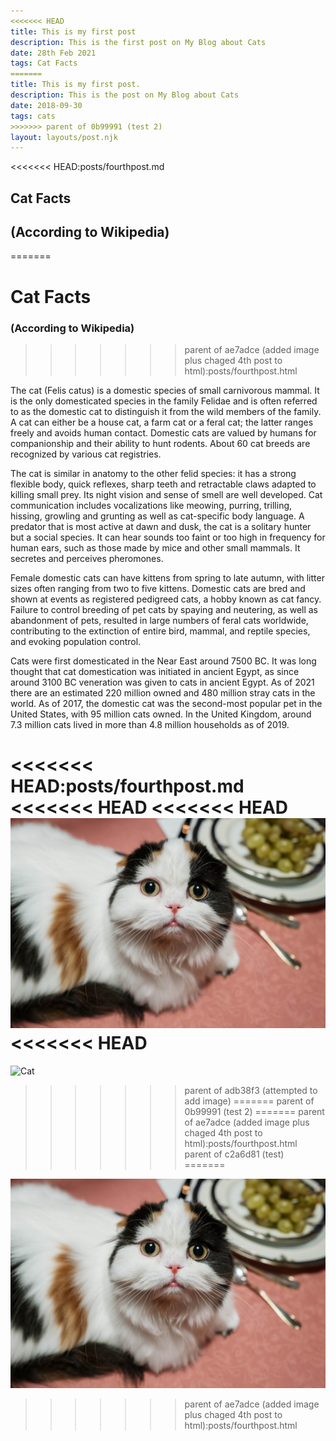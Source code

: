 ```yaml
---
<<<<<<< HEAD
title: This is my first post
description: This is the first post on My Blog about Cats 
date: 28th Feb 2021
tags: Cat Facts
=======
title: This is my first post.
description: This is the post on My Blog about Cats 
date: 2018-09-30
tags: cats
>>>>>>> parent of 0b99991 (test 2)
layout: layouts/post.njk
---
```


<<<<<<< HEAD:posts/fourthpost.md
## Cat Facts

## (According to Wikipedia)
=======
# Cat Facts 

### (According to Wikipedia)
>>>>>>> parent of ae7adce (added image plus chaged 4th post to html):posts/fourthpost.html

The cat (Felis catus) is a domestic species of small carnivorous mammal. It is the only domesticated species in the family Felidae and is often referred to as the domestic cat to distinguish it from the wild members of the family. A cat can either be a house cat, a farm cat or a feral cat; the latter ranges freely and avoids human contact. Domestic cats are valued by humans for companionship and their ability to hunt rodents. About 60 cat breeds are recognized by various cat registries.

The cat is similar in anatomy to the other felid species: it has a strong flexible body, quick reflexes, sharp teeth and retractable claws adapted to killing small prey. Its night vision and sense of smell are well developed. Cat communication includes vocalizations like meowing, purring, trilling, hissing, growling and grunting as well as cat-specific body language. A predator that is most active at dawn and dusk, the cat is a solitary hunter but a social species. It can hear sounds too faint or too high in frequency for human ears, such as those made by mice and other small mammals. It secretes and perceives pheromones.

Female domestic cats can have kittens from spring to late autumn, with litter sizes often ranging from two to five kittens. Domestic cats are bred and shown at events as registered pedigreed cats, a hobby known as cat fancy. Failure to control breeding of pet cats by spaying and neutering, as well as abandonment of pets, resulted in large numbers of feral cats worldwide, contributing to the extinction of entire bird, mammal, and reptile species, and evoking population control.

Cats were first domesticated in the Near East around 7500 BC. It was long thought that cat domestication was initiated in ancient Egypt, as since around 3100 BC veneration was given to cats in ancient Egypt. As of 2021 there are an estimated 220 million owned and 480 million stray cats in the world. As of 2017, the domestic cat was the second-most popular pet in the United States, with 95 million cats owned. In the United Kingdom, around 7.3 million cats lived in more than 4.8 million households as of 2019.

<<<<<<< HEAD:posts/fourthpost.md
<<<<<<< HEAD
<<<<<<< HEAD
![Cat](pexels-cottonbro-6869553.jpg)
<<<<<<< HEAD
=======
![Cat](C:\Users\oconn\Documents\GitHub\eleventy-base-blog\img\pexels-cottonbro-6869553.jpg)
>>>>>>> parent of adb38f3 (attempted to add image)
=======
>>>>>>> parent of 0b99991 (test 2)
=======
>>>>>>> parent of ae7adce (added image plus chaged 4th post to html):posts/fourthpost.html
>>>>>>> parent of c2a6d81 (test)
=======

![Cat](pexels-cottonbro-6869553.jpg)
>>>>>>> parent of ae7adce (added image plus chaged 4th post to html):posts/fourthpost.html
